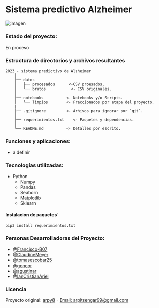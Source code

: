# Sistema predictivo Alzheimer
![imagen](../imagenes/portada.png)

### Estado del proyecto:
En proceso

### Estructura de directorios y archivos resultantes

    2023 - sistema predictivo de Alzheimer
        │
        ├── datos
        │   ├── procesados      <-CSV proesados.
        │   └── brutos           <- CSV originales.
        │
        ├── notebooks          <- Notebooks y/o Scripts.
        │   └── limpios        <- Fraccionados por etapa del proyecto.
        |
        ├── .gitignore         <- Arhivos para ignorar por `git`.
        │
        ├── requerimientos.txt    <- Paquetes y dependencias.
        │
        └── README.md          <- Detalles por escrito.

### Funciones y aplicaciones:

- a definir

### Tecnologías utilizadas:
- Python
  - Numpy
  - Pandas
  - Seaborn
  - Matplotlib
  - Sklearn
  
#### Instalacion de paquetes`

`pip3 install requerimientos.txt`

### Personas Desarrolladoras del Proyecto:
- [@Francisco-B07](https://github.com/Francisco-B07)
- [@ClaudineMeyer](https://github.com/ClaudineMeyer)
- [@tomasescobar25](https://github.com/tomasescobar25)
- [@goncor](https://github.com/GonCor)
- [@agustinar](https://github.com/agustinarr)
- [@IanCristianAriel](https://github.com/ianCristianAriel)

### Licencia
Proyecto original: [arpy8](https://github.com/arpy8) - [Email: arpitsengar99@gmail.com](mailto:arpitsengar99@gmail.com)
